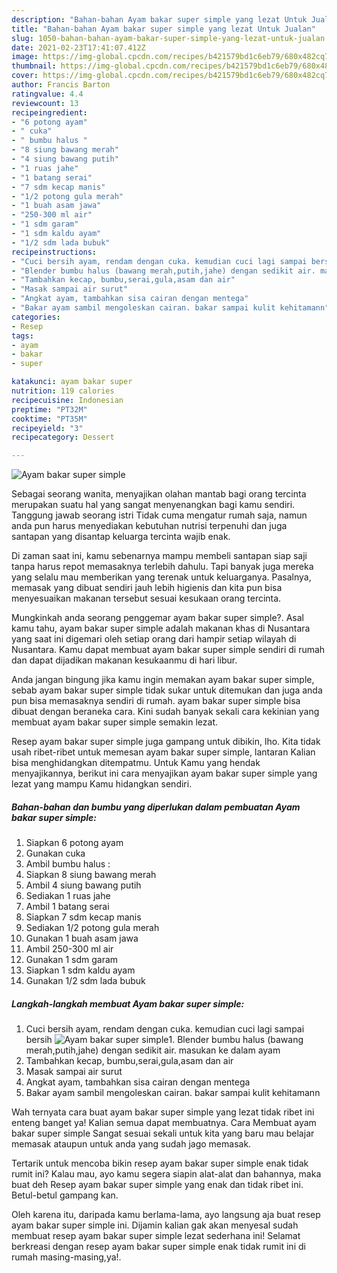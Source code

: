 ```yaml
---
description: "Bahan-bahan Ayam bakar super simple yang lezat Untuk Jualan"
title: "Bahan-bahan Ayam bakar super simple yang lezat Untuk Jualan"
slug: 1050-bahan-bahan-ayam-bakar-super-simple-yang-lezat-untuk-jualan
date: 2021-02-23T17:41:07.412Z
image: https://img-global.cpcdn.com/recipes/b421579bd1c6eb79/680x482cq70/ayam-bakar-super-simple-foto-resep-utama.jpg
thumbnail: https://img-global.cpcdn.com/recipes/b421579bd1c6eb79/680x482cq70/ayam-bakar-super-simple-foto-resep-utama.jpg
cover: https://img-global.cpcdn.com/recipes/b421579bd1c6eb79/680x482cq70/ayam-bakar-super-simple-foto-resep-utama.jpg
author: Francis Barton
ratingvalue: 4.4
reviewcount: 13
recipeingredient:
- "6 potong ayam"
- " cuka"
- " bumbu halus "
- "8 siung bawang merah"
- "4 siung bawang putih"
- "1 ruas jahe"
- "1 batang serai"
- "7 sdm kecap manis"
- "1/2 potong gula merah"
- "1 buah asam jawa"
- "250-300 ml air"
- "1 sdm garam"
- "1 sdm kaldu ayam"
- "1/2 sdm lada bubuk"
recipeinstructions:
- "Cuci bersih ayam, rendam dengan cuka. kemudian cuci lagi sampai bersih"
- "Blender bumbu halus (bawang merah,putih,jahe) dengan sedikit air. masukan ke dalam ayam"
- "Tambahkan kecap, bumbu,serai,gula,asam dan air"
- "Masak sampai air surut"
- "Angkat ayam, tambahkan sisa cairan dengan mentega"
- "Bakar ayam sambil mengoleskan cairan. bakar sampai kulit kehitamann"
categories:
- Resep
tags:
- ayam
- bakar
- super

katakunci: ayam bakar super 
nutrition: 119 calories
recipecuisine: Indonesian
preptime: "PT32M"
cooktime: "PT35M"
recipeyield: "3"
recipecategory: Dessert

---
```



![Ayam bakar super simple](https://img-global.cpcdn.com/recipes/b421579bd1c6eb79/680x482cq70/ayam-bakar-super-simple-foto-resep-utama.jpg)

Sebagai seorang wanita, menyajikan olahan mantab bagi orang tercinta merupakan suatu hal yang sangat menyenangkan bagi kamu sendiri. Tanggung jawab seorang istri Tidak cuma mengatur rumah saja, namun anda pun harus menyediakan kebutuhan nutrisi terpenuhi dan juga santapan yang disantap keluarga tercinta wajib enak.

Di zaman  saat ini, kamu sebenarnya mampu membeli santapan siap saji tanpa harus repot memasaknya terlebih dahulu. Tapi banyak juga mereka yang selalu mau memberikan yang terenak untuk keluarganya. Pasalnya, memasak yang dibuat sendiri jauh lebih higienis dan kita pun bisa menyesuaikan makanan tersebut sesuai kesukaan orang tercinta. 



Mungkinkah anda seorang penggemar ayam bakar super simple?. Asal kamu tahu, ayam bakar super simple adalah makanan khas di Nusantara yang saat ini digemari oleh setiap orang dari hampir setiap wilayah di Nusantara. Kamu dapat membuat ayam bakar super simple sendiri di rumah dan dapat dijadikan makanan kesukaanmu di hari libur.

Anda jangan bingung jika kamu ingin memakan ayam bakar super simple, sebab ayam bakar super simple tidak sukar untuk ditemukan dan juga anda pun bisa memasaknya sendiri di rumah. ayam bakar super simple bisa dibuat dengan beraneka cara. Kini sudah banyak sekali cara kekinian yang membuat ayam bakar super simple semakin lezat.

Resep ayam bakar super simple juga gampang untuk dibikin, lho. Kita tidak usah ribet-ribet untuk memesan ayam bakar super simple, lantaran Kalian bisa menghidangkan ditempatmu. Untuk Kamu yang hendak menyajikannya, berikut ini cara menyajikan ayam bakar super simple yang lezat yang mampu Kamu hidangkan sendiri.

<!--inarticleads1-->

##### Bahan-bahan dan bumbu yang diperlukan dalam pembuatan Ayam bakar super simple:

1. Siapkan 6 potong ayam
1. Gunakan  cuka
1. Ambil  bumbu halus :
1. Siapkan 8 siung bawang merah
1. Ambil 4 siung bawang putih
1. Sediakan 1 ruas jahe
1. Ambil 1 batang serai
1. Siapkan 7 sdm kecap manis
1. Sediakan 1/2 potong gula merah
1. Gunakan 1 buah asam jawa
1. Ambil 250-300 ml air
1. Gunakan 1 sdm garam
1. Siapkan 1 sdm kaldu ayam
1. Gunakan 1/2 sdm lada bubuk




<!--inarticleads2-->

##### Langkah-langkah membuat Ayam bakar super simple:

1. Cuci bersih ayam, rendam dengan cuka. kemudian cuci lagi sampai bersih
<img src="https://img-global.cpcdn.com/steps/23e008c8360dbce9/160x128cq70/ayam-bakar-super-simple-langkah-memasak-1-foto.jpg" alt="Ayam bakar super simple">1. Blender bumbu halus (bawang merah,putih,jahe) dengan sedikit air. masukan ke dalam ayam
1. Tambahkan kecap, bumbu,serai,gula,asam dan air
1. Masak sampai air surut
1. Angkat ayam, tambahkan sisa cairan dengan mentega
1. Bakar ayam sambil mengoleskan cairan. bakar sampai kulit kehitamann




Wah ternyata cara buat ayam bakar super simple yang lezat tidak ribet ini enteng banget ya! Kalian semua dapat membuatnya. Cara Membuat ayam bakar super simple Sangat sesuai sekali untuk kita yang baru mau belajar memasak ataupun untuk anda yang sudah jago memasak.

Tertarik untuk mencoba bikin resep ayam bakar super simple enak tidak rumit ini? Kalau mau, ayo kamu segera siapin alat-alat dan bahannya, maka buat deh Resep ayam bakar super simple yang enak dan tidak ribet ini. Betul-betul gampang kan. 

Oleh karena itu, daripada kamu berlama-lama, ayo langsung aja buat resep ayam bakar super simple ini. Dijamin kalian gak akan menyesal sudah membuat resep ayam bakar super simple lezat sederhana ini! Selamat berkreasi dengan resep ayam bakar super simple enak tidak rumit ini di rumah masing-masing,ya!.


